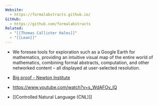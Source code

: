 ```yaml
---
Website:
  - https://formalabstracts.github.io/
GitHub:
  - https://github.com/formalabstracts
Related:
  - "[[Thomas Callister Hales]]"
  - "[[Lean]]"
---
```

- We foresee tools for exploration such as a Google Earth for mathematics, providing an intuitive visual map of the entire world of mathematics, combining formal abstracts, computation, and other networked content – all displayed at user-selected resolution.

- [Big proof - Newton Institute](https://www.newton.ac.uk/event/bpr/)

- https://www.youtube.com/watch?v=s_WdAFOv_IQ

- [[Controlled Natural Language (CNL)]]